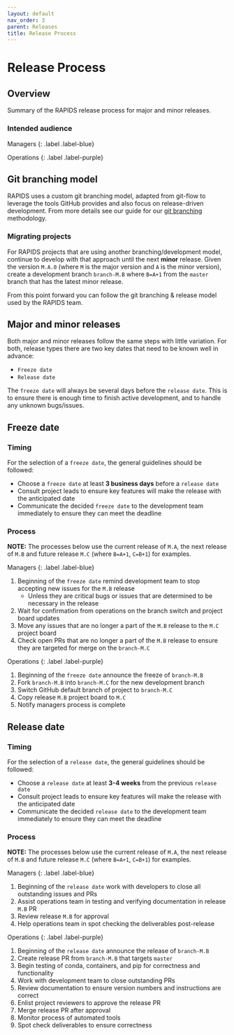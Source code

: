 ```yaml
---
layout: default
nav_order: 3
parent: Releases
title: Release Process
---
```


# Release Process

## Overview

Summary of the RAPIDS release process for major and minor releases.

### Intended audience

Managers
{: .label .label-blue}

Operations
{: .label .label-purple}

## Git branching model

RAPIDS uses a custom git branching model, adapted from git-flow to leverage the tools GitHub provides and also focus on release-driven development. From more details see our guide for our [git branching](../resources/git/) methodology. 

### Migrating projects

For RAPIDS projects that are using another branching/development model, continue to develop with that approach until the next **minor** release. Given the version `M.A.0` (where `M` is the major version and `A` is the minor version), create a development branch `branch-M.B` where `B=A+1` from the `master` branch that has the latest minor release.

From this point forward you can follow the git branching & release model used by the RAPIDS team.

## Major and minor releases

Both major and minor releases follow the same steps with little variation. For both, release types there are two key dates that need to be known well in advance:

* `Freeze date`
* `Release date`

The `freeze date` will always be several days before the `release date`. This is to ensure there is enough time to finish active development, and to handle any unknown bugs/issues.

## Freeze date

### Timing

For the selection of a `freeze date`, the general guidelines should be followed:
* Choose a `freeze date` at least **3 business days** before a `release date`
* Consult project leads to ensure key features will make the release with the anticipated date
* Communicate the decided `freeze date` to the development team immediately to ensure they can meet the deadline

### Process

**NOTE:** The processes below use the current release of `M.A`, the next release of `M.B` and future release `M.C` (where `B=A+1`, `C=B+1`) for examples.

Managers
{: .label .label-blue}

1. Beginning of the `freeze date` remind development team to stop accepting new issues for the `M.B` release
   * Unless they are critical bugs or issues that are determined to be necessary in the release
2. Wait for confirmation from operations on the branch switch and project board updates
3. Move any issues that are no longer a part of the `M.B` release to the `M.C` project board
4. Check open PRs that are no longer a part of the `M.B` release to ensure they are targeted for merge on the `branch-M.C`

Operations
{: .label .label-purple}

1. Beginning of the `freeze date` announce the freeze of `branch-M.B`
2. Fork `branch-M.B` into `branch-M.C` for the new development branch
3. Switch GitHub default branch of project to `branch-M.C`
4. Copy release `M.B` project board to `M.C`
5. Notify managers process is complete

## Release date

### Timing

For the selection of a `release date`, the general guidelines should be followed:
* Choose a `release date` at least **3-4 weeks** from the previous `release date`
* Consult project leads to ensure key features will make the release with the anticipated date
* Communicate the decided `release date` to the development team immediately to ensure they can meet the deadline

### Process

**NOTE:** The processes below use the current release of `M.A`, the next release of `M.B` and future release `M.C` (where `B=A+1`, `C=B+1`) for examples.

Managers
{: .label .label-blue}

1. Beginning of the `release date` work with developers to close all outstanding issues and PRs
2. Assist operations team in testing and verifying documentation in release `M.B` PR
3. Review release `M.B` for approval
4. Help operations team in spot checking the deliverables post-release

Operations
{: .label .label-purple}

1. Beginning of the `release date` announce the release of `branch-M.B`
2. Create release PR from `branch-M.B` that targets `master`
3. Begin testing of conda, containers, and pip for correctness and functionality
4. Work with development team to close outstanding PRs
5. Review documentation to ensure version numbers and instructions are correct
6. Enlist project reviewers to approve the release PR
7. Merge release PR after approval
8. Monitor process of automated tools
9. Spot check deliverables to ensure correctness

